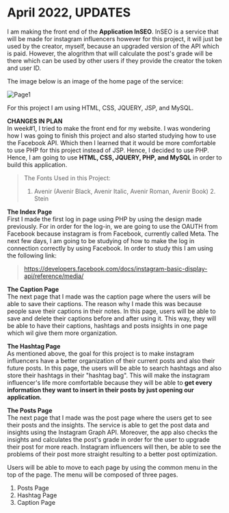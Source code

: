 <h1>April 2022, UPDATES</h1>
I am making the front end of the <b>Application InSEO</b>.
InSEO is a service that will be made for instagram influencers however for this project, it will just be used by the creator, myself, because
an upgraded version of the API which is paid. However, the alogrithm that will calculate the post's grade will be there which can be used by other users
if they provide the creator the token and user ID.

The image below is an image of the home page of the service:

![Page1](https://user-images.githubusercontent.com/101083759/163997074-8aac57c6-31dc-4cb7-aa29-6c7f35e67442.PNG)

For this project I am using HTML, CSS, JQUERY, JSP, and MySQL.

**CHANGES IN PLAN**<br/>
In week#1, I tried to make the front end for my website.
I was wondering how I was going to finish this project and also started studying how to use the Facebook API.
Which then I learned that it would be more comfortable to use PHP for this project instead of JSP.
Hence, I decided to use PHP. <br/> 
Hence, I am going to use **HTML, CSS, JQUERY, PHP, and MySQL** in order to build this application. 

>The Fonts Used in this Project:
> 1. Avenir (Avenir Black, Avenir Italic, Avenir Roman, Avenir Book) 2. Stein

**The Index Page**<br/>
First I made the first log in page using PHP by using the design made previously. For in order for the log-in, we are going to use the OAUTH from Facebook because instagram is from Facebook, currently called Meta. The next few days, I am going to be studying of how to make the log in connection correctly by using Facebook. In order to study this I am using the following link: <br/>
>https://developers.facebook.com/docs/instagram-basic-display-api/reference/media/

**The Caption Page**<br/>
The next page that I made was the caption page where the users will be able to save their captions. The reason why I made this was because people save their captions in their notes. In this page, users will be able to save and delete their captions before and after using it. This way, they will be able to have their captions, hashtags and posts insights in one page which wil give them more organization.

**The Hashtag Page**<br/>
As mentioned above, the goal for this project is to make instagram influencers have a better organization of their current posts and also their future posts. In this page, the users will be able to search hashtags and also store their hashtags in their "hashtag bag". This will make the instagram influencer's life more comfortable because they will be able to **get every information they want to insert in their posts by just opening our application.**

**The Posts Page**<br/>
The next page that I made was the post page where the users get to see their posts and the insights. The service is able to get the post data and insights using the Instagram Graph API. Moreover, the app also checks the insights and calculates the post's grade in order for the user to upgrade their post for more reach. Instagram influencers will then, be able to see the problems of their post more straight resulting to a better post optimization. 

Users will be able to move to each page by using the common menu in the top of the page. The menu will be composed of three pages.
  1. Posts Page
  2. Hashtag Page
  3. Caption Page
